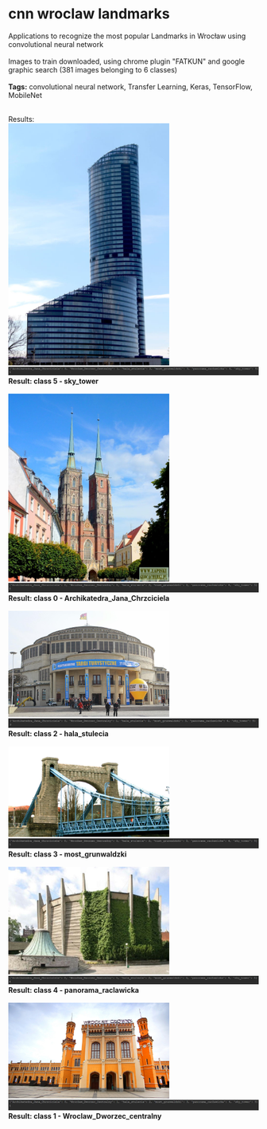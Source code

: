  # cnn wroclaw landmarks

Applications to recognize the most popular Landmarks in Wrocław using convolutional neural network<br />
<br />
Images to train downloaded,  using  chrome plugin "FATKUN" and google graphic search
(381 images belonging to 6 classes)
<br />
<br />
**Tags:** convolutional neural network, Transfer Learning,  Keras, TensorFlow, MobileNet<br />
<br />


Results:<br />
<img src="skytower.jpg" width="324">
![alt text](r_skytower.JPG)
<br />
**Result: class 5 - sky_tower**
<br /><br />
<img src="Archikatedra_Jana_Chrzciciela.jpg" width="324">
![alt text](r_archikatedra_jana_chrzcicela.JPG)
<br />
**Result: class 0 - Archikatedra_Jana_Chrzciciela**
<br /><br />
<img src="hala_stulecia.jpg" width="324">
![alt text](r_hala_stulecia.JPG)
<br />
**Result: class 2 - hala_stulecia**
<br /><br />
<img src="most_grunwaldzki.jpg" width="324">
![alt text](r_most_grunwaldzki.JPG)
<br />
**Result: class 3 - most_grunwaldzki**
<br /><br />
<img src="panorama_raclawicka.jpg" width="324">
![alt text](r_panorama_raclawicka.JPG)
<br />
**Result: class 4 - panorama_raclawicka**
<br /><br />
<img src="pkp.jpg" width="324">
![alt text](r_pkp.JPG)
<br />
**Result: class 1 - Wroclaw_Dworzec_centralny**